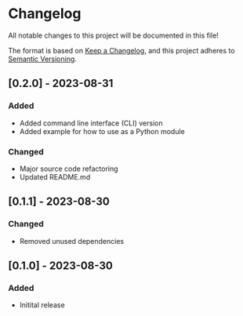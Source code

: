 # Changelog
All notable changes to this project will be documented in this file!

The format is based on [Keep a Changelog](https://keepachangelog.com/en/1.0.0/),
and this project adheres to [Semantic Versioning](https://semver.org/spec/v2.0.0.html).

## [0.2.0] - 2023-08-31
### Added
- Added command line interface (CLI) version
- Added example for how to use as a Python module

### Changed
- Major source code refactoring
- Updated README.md

## [0.1.1] - 2023-08-30
### Changed
- Removed unused dependencies

## [0.1.0] - 2023-08-30
### Added
- Initital release